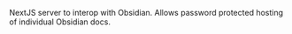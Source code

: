 NextJS server to interop with Obsidian. Allows password protected hosting of individual Obsidian docs.
